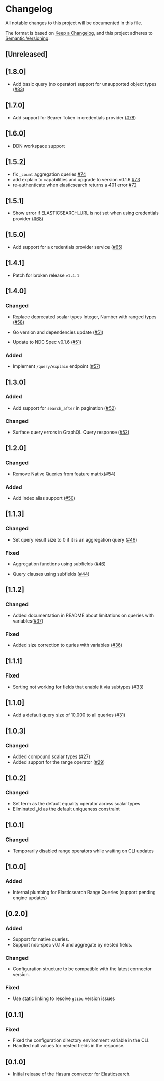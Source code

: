 # Changelog

All notable changes to this project will be documented in this file.

The format is based on [Keep a Changelog](https://keepachangelog.com/en/1.1.0/),
and this project adheres to [Semantic Versioning](https://semver.org/spec/v2.0.0.html).

## [Unreleased]

## [1.8.0]

- Add basic query (no operator) support for unsupported object types ([#83](https://github.com/hasura/ndc-elasticsearch/pull/83))

## [1.7.0]

- Add support for Bearer Token in credentials provider ([#78](https://github.com/hasura/ndc-elasticsearch/pull/78))

## [1.6.0]

- DDN workspace support

## [1.5.2]

- fix `_count` aggregation queries [#74](https://github.com/hasura/ndc-elasticsearch/pull/74)
- add explain to capabilities and upgrade to version v0.1.6 [#73](https://github.com/hasura/ndc-elasticsearch/pull/73)
- re-authenticate when elasticsearch returns a 401 error [#72](https://github.com/hasura/ndc-elasticsearch/pull/72)

## [1.5.1]

- Show error if ELASTICSEARCH_URL is not set when using credentials provider ([#68](https://github.com/hasura/ndc-elasticsearch/pull/68))

## [1.5.0]

- Add support for a credentials provider service ([#65](https://github.com/hasura/ndc-elasticsearch/pull/65))

## [1.4.1]

- Patch for broken release `v1.4.1`

## [1.4.0]

### Changed

- Replace deprecated scalar types Integer, Number with ranged types ([#58](https://github.com/hasura/ndc-elasticsearch/pull/58))

- Go version and dependencies update ([#51](https://github.com/hasura/ndc-elasticsearch/pull/51))

- Update to NDC Spec v0.1.6 ([#51](https://github.com/hasura/ndc-elasticsearch/pull/51))

### Added

- Implement `/query/explain` endpoint ([#57](https://github.com/hasura/ndc-elasticsearch/pull/57))

## [1.3.0]

### Added

- Add support for `search_after` in pagination ([#52](https://github.com/hasura/ndc-elasticsearch/pull/52))

### Changed

- Surface query errors in GraphQL Query response ([#52](https://github.com/hasura/ndc-elasticsearch/pull/52))

## [1.2.0]

### Changed

- Remove Native Queries from feature matrix([#54](https://github.com/hasura/ndc-elasticsearch/pull/54))

### Added

- Add index alias support ([#50](https://github.com/hasura/ndc-elasticsearch/pull/50))

## [1.1.3]

### Changed

- Set query result size to 0 if it is an aggregation query ([#46](https://github.com/hasura/ndc-elasticsearch/pull/46))

### Fixed

- Aggregation functions using subfields ([#46](https://github.com/hasura/ndc-elasticsearch/pull/46))

- Query clauses using subfields ([#44](https://github.com/hasura/ndc-elasticsearch/pull/44))

## [1.1.2]

### Changed

- Added documentation in README about limitations on queries with variables([#37](https://github.com/hasura/ndc-elasticsearch/pull/37))

### Fixed

- Added size correction to quries with variables ([#36](https://github.com/hasura/ndc-elasticsearch/pull/36))

## [1.1.1]

### Fixed

- Sorting not working for fields that enable it via subtypes ([#33](https://github.com/hasura/ndc-elasticsearch/pull/33))

## [1.1.0]

- Add a default query size of 10,000 to all queries ([#31](https://github.com/hasura/ndc-elasticsearch/pull/31))

## [1.0.3]

### Changed

- Added compound scalar types ([#27](https://github.com/hasura/ndc-elasticsearch/pull/27))
- Added support for the range operator ([#29](https://github.com/hasura/ndc-elasticsearch/pull/29))

## [1.0.2]

### Changed

- Set term as the default equality operator across scalar types
- Eliminated \_id as the default uniqueness constraint

## [1.0.1]

### Changed

- Temporarily disabled range operators while waiting on CLI updates

## [1.0.0]

### Added

- Internal plumbing for Elasticsearch Range Queries (support pending engine updates)

## [0.2.0]

### Added

- Support for native queries.
- Support ndc-spec v0.1.4 and aggregate by nested fields.

### Changed

- Configuration structure to be compatible with the latest connector version.

### Fixed

- Use static linking to resolve `glibc` version issues

## [0.1.1]

### Fixed

- Fixed the configuration directory environment variable in the CLI.
- Handled null values for nested fields in the response.

## [0.1.0]

- Initial release of the Hasura connector for Elasticsearch.
